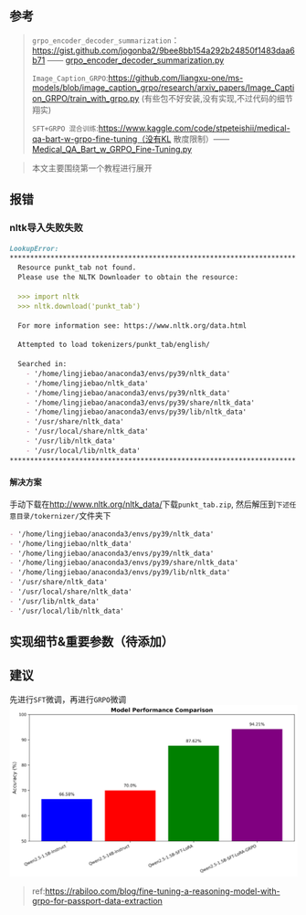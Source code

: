 ## 参考
> `grpo_encoder_decoder_summarization`：https://gist.github.com/jogonba2/9bee8bb154a292b24850f1483daa6b71 —— <a href="./grpo_encoder_decoder_summarization.py">grpo_encoder_decoder_summarization.py</a>
> 
> `Image_Caption_GRPO`:https://github.com/liangxu-one/ms-models/blob/image_caption_grpo/research/arxiv_papers/Image_Caption_GRPO/train_with_grpo.py (有些包不好安装,没有实现,不过代码的细节翔实)
> 
> `SFT+GRPO 混合训练`:https://www.kaggle.com/code/stpeteishii/medical-qa-bart-w-grpo-fine-tuning（没有KL 散度限制）——<a href="./Medical_QA_Bart_w_GRPO_Fine-Tuning.py">Medical_QA_Bart_w_GRPO_Fine-Tuning.py</a>

> 本文主要围绕第一个教程进行展开

## 报错
### nltk导入失败失败
```markdown
LookupError: 
**********************************************************************
  Resource punkt_tab not found.
  Please use the NLTK Downloader to obtain the resource:

  >>> import nltk
  >>> nltk.download('punkt_tab')
  
  For more information see: https://www.nltk.org/data.html

  Attempted to load tokenizers/punkt_tab/english/

  Searched in:
    - '/home/lingjiebao/anaconda3/envs/py39/nltk_data'
    - '/home/lingjiebao/nltk_data'
    - '/home/lingjiebao/anaconda3/envs/py39/nltk_data'
    - '/home/lingjiebao/anaconda3/envs/py39/share/nltk_data'
    - '/home/lingjiebao/anaconda3/envs/py39/lib/nltk_data'
    - '/usr/share/nltk_data'
    - '/usr/local/share/nltk_data'
    - '/usr/lib/nltk_data'
    - '/usr/local/lib/nltk_data'
**********************************************************************
```

#### 解决方案
手动下载在<a href="http://www.nltk.org/nltk_data/">http://www.nltk.org/nltk_data/</a>下载`punkt_tab.zip`, 然后解压到`下述任意目录/tokernizer/`文件夹下

```markdown
- '/home/lingjiebao/anaconda3/envs/py39/nltk_data'
- '/home/lingjiebao/nltk_data'
- '/home/lingjiebao/anaconda3/envs/py39/nltk_data'
- '/home/lingjiebao/anaconda3/envs/py39/share/nltk_data'
- '/home/lingjiebao/anaconda3/envs/py39/lib/nltk_data'
- '/usr/share/nltk_data'
- '/usr/local/share/nltk_data'
- '/usr/lib/nltk_data'
- '/usr/local/lib/nltk_data'
```

## 实现细节&重要参数（待添加）



## 建议
先进行`SFT`微调，再进行`GRPO`微调
<img src="assets/grpo_advice.png" alert="grpo_advice"></img>
> ref:https://rabiloo.com/blog/fine-tuning-a-reasoning-model-with-grpo-for-passport-data-extraction